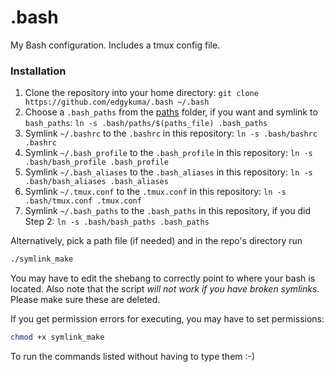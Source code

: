 # .bash
My Bash configuration. Includes a tmux config file.

### Installation
1. Clone the repository into your home directory: `git clone https://github.com/edgykuma/.bash ~/.bash`
2. Choose a `.bash_paths` from the [paths](/paths) folder, if you want and
   symlink to `bash_paths`:
   `ln -s .bash/paths/$(paths_file) .bash_paths`
3. Symlink `~/.bashrc` to the `.bashrc` in this repository:
   `ln -s .bash/bashrc .bashrc`
4. Symlink `~/.bash_profile` to the `.bash_profile` in this repository:
   `ln -s .bash/bash_profile .bash_profile`
5. Symlink `~/.bash_aliases` to the `.bash_aliases` in this repository:
   `ln -s .bash/bash_aliases .bash_aliases`
6. Symlink `~/.tmux.conf` to the `.tmux.conf` in this repository:
   `ln -s .bash/tmux.conf .tmux.conf`
7. Symlink `~/.bash_paths` to the `.bash_paths` in this repository, if you did Step 2:
   `ln -s .bash/bash_paths .bash_paths`

Alternatively, pick a path file (if needed) and in the repo's directory run
```bash
./symlink_make
```
You may have to edit the shebang to correctly point to where your bash is
located. Also note that the script *will not work if you have broken symlinks*.
Please make sure these are deleted.

If you get permission errors for executing, you may have to set permissions:
```bash
chmod +x symlink_make
```
To run the commands listed without having to type them :-)

